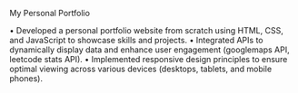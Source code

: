 My Personal Portfolio

• Developed a personal portfolio website from scratch using HTML, CSS, and JavaScript to showcase skills and
projects.
• Integrated APIs to dynamically display data and enhance user engagement (googlemaps API, leetcode stats
API).
• Implemented responsive design principles to ensure optimal viewing across various devices (desktops, tablets,
and mobile phones).
